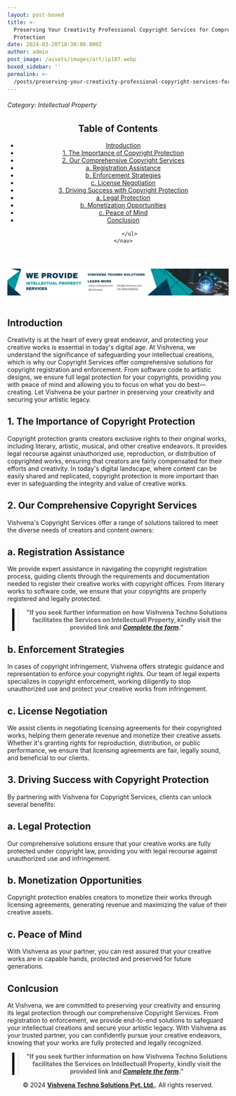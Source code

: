 ```yaml
---
layout: post-boxed
title: >-
  Preserving Your Creativity Professional Copyright Services for Comprehensive
  Protection
date: 2024-03-28T18:30:00.000Z
author: admin
post_image: /assets/images/art/ip107.webp
boxed_sidebar: ''
permalink: >-
  /posts/preserving-your-creativity-professional-copyright-services-for-comprehensive-protection
---
```


###### Category: Intellectual Property

<html lang="en">
<head>
    <meta charset="UTF-8">
    <meta name="viewport" content="width=device-width, initial-scale=1.0">
    <title><h1>Preserving Your Creativity Professional Copyright Services for Comprehensive Protection</h1></title>
    <meta name="description" content="Protect your creative works with Vishvena's professional Copyright Services. From registration to enforcement, we ensure full legal protection for your artistic legacy.">
</head>
<body>
   <header>
	<h2>Table of Contents</h2>
       <nav>
			<ul>
				<li><a href="#introduction">Introduction</a></li>
				<li><a href="#1">1. The Importance of Copyright Protection</a></li>
				<li><a href="#2">2. Our Comprehensive Copyright Services</a></li>
				<li><a href="#3">a. Registration Assistance</a></li>
				<li><a href="#4">b. Enforcement Strategies</a></li>	
				<li><a href="#5">c. License Negotiation</a></li>
				<li><a href="#6">3. Driving Success with Copyright Protection</a></li>
				<li><a href="#7">a. Legal Protection</a></li>
				<li><a href="#8">b. Monetization Opportunities</a></li>
				<li><a href="#9">c. Peace of Mind</a></li>
				<li><a href="#10">Conclusion</a></li>

```
	</ul>
</nav>
```

</header>

<a href="/contact">
  <img src="/assets/images/art/ip ads a.webp" alt="inlinead" style="max-width:100%; height:auto;">
</a>
<br><br>

<article>
    <section id="introduction">
        <h2>Introduction</h2>
        <p>Creativity is at the heart of every great endeavor, and protecting your creative works is essential in today's digital age. At Vishvena, we understand the significance of safeguarding your intellectual creations, which is why our Copyright Services offer comprehensive solutions for copyright registration and enforcement. From software code to artistic designs, we ensure full legal protection for your copyrights, providing you with peace of mind and allowing you to focus on what you do best—creating. Let Vishvena be your partner in preserving your creativity and securing your artistic legacy.</p>

</section>

<section id="1">
	<h2>1. The Importance of Copyright Protection</h2>

<p>Copyright protection grants creators exclusive rights to their original works, including literary, artistic, musical, and other creative endeavors. It provides legal recourse against unauthorized use, reproduction, or distribution of copyrighted works, ensuring that creators are fairly compensated for their efforts and creativity. In today's digital landscape, where content can be easily shared and replicated, copyright protection is more important than ever in safeguarding the integrity and value of creative works.</p>

</section>

<section id="2">
	<h2>2. Our Comprehensive Copyright Services</h2>

<p>Vishvena's Copyright Services offer a range of solutions tailored to meet the diverse needs of creators and content owners:</p>

</section>

<section id="3">
	<h2>a. Registration Assistance</h2>

<p>We provide expert assistance in navigating the copyright registration process, guiding clients through the requirements and documentation needed to register their creative works with copyright offices. From literary works to software code, we ensure that your copyrights are properly registered and legally protected.</p>

</section>

<center><blockquote style="position:relative;">
<p><b style="font-size:1em;">"If you seek further information on how Vishvena Techno Solutions facilitates the Services on Intellectuall Property, kindly visit the provided link and <a href="/contact"><i>Complete the form</i></a>."</b></p>
<div style="position:absolute; top:0; bottom:0; left:-15px; border-left:5px solid black;"></div>
</blockquote></center>

<section id="4">
	<h2>b. Enforcement Strategies</h2>

<p> In cases of copyright infringement, Vishvena offers strategic guidance and representation to enforce your copyright rights. Our team of legal experts specializes in copyright enforcement, working diligently to stop unauthorized use and protect your creative works from infringement.</p>

</section>

<section id="5">
	<h2>c. License Negotiation</h2>

<p>We assist clients in negotiating licensing agreements for their copyrighted works, helping them generate revenue and monetize their creative assets. Whether it's granting rights for reproduction, distribution, or public performance, we ensure that licensing agreements are fair, legally sound, and beneficial to our clients.</p>

</section>

<section id="6">
	<h2>3. Driving Success with Copyright Protection</h2>

<p>By partnering with Vishvena for Copyright Services, clients can unlock several benefits:</p>

</section>

<section id="7">
	<h2>a. Legal Protection</h2>

<p>Our comprehensive solutions ensure that your creative works are fully protected under copyright law, providing you with legal recourse against unauthorized use and infringement.</p>

</section>

<section id="8">
	<h2>b. Monetization Opportunities</h2>

<p>Copyright protection enables creators to monetize their works through licensing agreements, generating revenue and maximizing the value of their creative assets.</p>

</section>

<section id="9">
	<h2>c. Peace of Mind</h2>

<p>With Vishvena as your partner, you can rest assured that your creative works are in capable hands, protected and preserved for future generations.</p>

</section>

<section id="10">
	<h2>Conlcusion</h2>

<p>At Vishvena, we are committed to preserving your creativity and ensuring its legal protection through our comprehensive Copyright Services. From registration to enforcement, we provide end-to-end solutions to safeguard your intellectual creations and secure your artistic legacy. With Vishvena as your trusted partner, you can confidently pursue your creative endeavors, knowing that your works are fully protected and legally recognized.</p>

</section>

</article>

<center><blockquote style="position:relative;">
<p><b style="font-size:1em;">"If you seek further information on how Vishvena Techno Solutions facilitates the Services on Intellectuall Property, kindly visit the provided link and <a href="/contact"><i>Complete the form</i></a>."</b></p>
<div style="position:absolute; top:0; bottom:0; left:-15px; border-left:5px solid black;"></div>
</blockquote></center>

<footer>
<center><p>&copy; 2024 <a href="https://vishvena.com"><b>Vishvena Techno Solutions Pvt. Ltd.</b></a>. All rights reserved.</p></center>

</footer>
</body>
</html>
